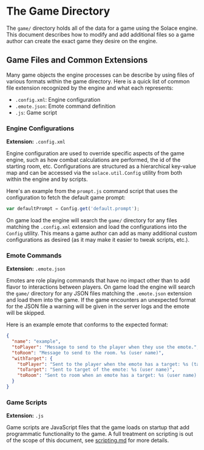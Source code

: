 # The Game Directory

The `game/` directory holds all of the data for a game using the Solace engine. This document describes
how to modify and add additional files so a game author can create the exact game they desire on the
engine.

## Game Files and Common Extensions
Many game objects the engine processes can be describe by using files of various formats within the
game directory. Here is a quick list of common file extension recognized by the engine and what each
represents:

- `.config.xml`: Engine configuration
- `.emote.json`: Emote command definition
- `.js`: Game script


### Engine Configurations

**Extension:** `.config.xml`

Engine configuration are used to override specific aspects of the game engine, such as how combat calculations are
performed, the id of the starting room, etc. Configurations are structured as a hierarchical key-value map and can
be accessed via the `solace.util.Config` utility from both within the engine and by scripts.

Here's an example from the `prompt.js` command script that uses the configuration to fetch the default game prompt:
```js
var defaultPrompt = Config.get('default.prompt');
```

On game load the engine will search the `game/` directory for any files matching the `.config.xml` extension and load
the configurations into the `Config` utility. This means a game author can add as many additional custom configurations
as desired (as it may make it easier to tweak scripts, etc.).

### Emote Commands

**Extension:** `.emote.json`

Emotes are role playing commands that have no impact other than to add flavor to interactions between players.
On game load the engine will search the `game/` directory for any JSON files matching the `.emote.json` extension
and load them into the game. If the game encounters an unexpected format for the JSON file a warning will be
given in the server logs and the emote will be skipped.

Here is an example emote that conforms to the expected format:
```json
{
  "name": "example",
  "toPlayer": "Message to send to the player when they use the emote.",
  "toRoom": "Message to send to the room. %s (user name)",
  "withTarget": {
    "toPlayer": "Sent to the player when the emote has a target: %s (target name)",
    "toTarget": "Sent to target of the emote: %s (user name)",
    "toRoom": "Sent to room when an emote has a target: %s (user name) %s (target name)"
  }
}
```

### Game Scripts

**Extension:** `.js`

Game scripts are JavaScript files that the game loads on startup that add programmatic functionality to the game.
A full treatment on scripting is out of the scope of this document, see [scripting.md](./scripting.md) for more
details.